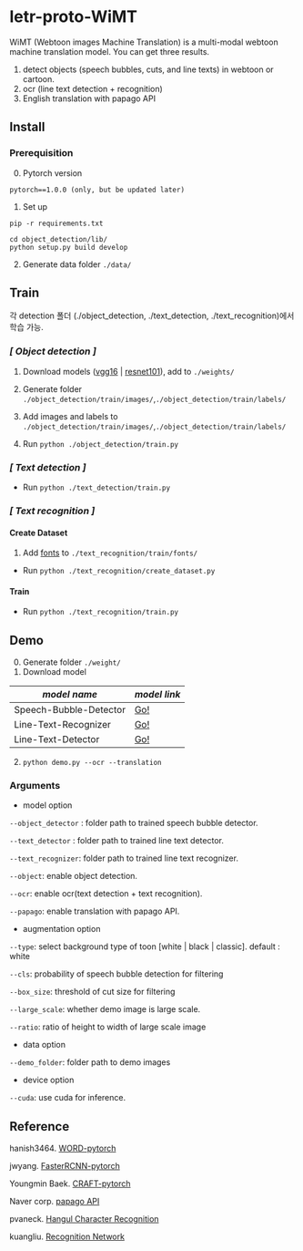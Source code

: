 # letr-proto-WiMT
WiMT (Webtoon images Machine Translation) is a multi-modal webtoon machine translation model.
You can get three results.

1. detect objects (speech bubbles, cuts, and line texts) in webtoon or cartoon.
2. ocr (line text detection + recognition)
3. English translation with papago API

## Install
### Prerequisition

0. Pytorch version 
```
pytorch==1.0.0 (only, but be updated later)
```

1. Set up
```
pip -r requirements.txt
```
```
cd object_detection/lib/
python setup.py build develop
```
2. Generate data folder
`./data/`

## Train
각 detection 폴더 (./object_detection, ./text_detection, ./text_recognition)에서 학습 가능.
### *[ Object detection ]*
1. Download models ([vgg16](https://www.dropbox.com/s/s3brpk0bdq60nyb/vgg16_caffe.pth?dl=0) | [resnet101](https://www.dropbox.com/s/iev3tkbz5wyyuz9/resnet101_caffe.pth?dl=0)), add to `./weights/`

2. Generate folder `./object_detection/train/images/`,`./object_detection/train/labels/`

3. Add images and labels to `./object_detection/train/images/`,`./object_detection/train/labels/`

4. Run `python ./object_detection/train.py`


### *[ Text detection ]*

- Run `python ./text_detection/train.py`



### *[ Text recognition ]*
#### Create Dataset
1. Add [fonts](https://noonnu.cc/) to `./text_recognition/train/fonts/`
- Run `python ./text_recognition/create_dataset.py`
#### Train
- Run `python ./text_recognition/train.py`

## Demo
0. Generate folder
`./weight/`
1. Download model

|*model name*|*model link*|
|------|----------|
|Speech-Bubble-Detector|[Go!](https://drive.google.com/file/d/1F10sRXWuICKuSQclaUnQVBo1rlxa6ogR/view)|
|Line-Text-Recognizer|[Go!](https://drive.google.com/file/d/1hhAER4rz6Ucgs0J-VzPuIeXbN5ReDOka/view)|
|Line-Text-Detector|[Go!](https://drive.google.com/file/d/1gL0-2IdSqIBN1o3W2AWEtOQRab-t5wx8/view)|

2. `python demo.py --ocr --translation`


### Arguments
- model option

`--object_detector` : folder path to trained speech bubble detector.

`--text_detector` : folder path to trained line text detector.

`--text_recognizer`: folder path to trained line text recognizer.

`--object`: enable object detection.

`--ocr`: enable ocr(text detection + text recognition).

`--papago`: enable translation with papago API.
- augmentation option

`--type`: select background type of toon [white | black | classic]. default : white

`--cls`: probability of speech bubble detection for filtering

`--box_size`: threshold of cut size for filtering

`--large_scale`: whether demo image is large scale.

`--ratio`: ratio of height to width of large scale image
- data option

`--demo_folder`: folder path to demo images
- device option

`--cuda`: use cuda for inference.

## Reference
hanish3464. [WORD-pytorch](https://github.com/hanish3464/WORD-pytorch)

jwyang. [FasterRCNN-pytorch](https://github.com/jwyang/faster-rcnn.pytorch/tree/pytorch-1.0)

Youngmin Baek. [CRAFT-pytorch](https://github.com/clovaai/CRAFT-pytorch)

Naver corp. [papago API](https://github.com/naver/naver-openapi-guide/tree/master/ko/papago-apis)

pvaneck. [Hangul Character Recognition](https://github.com/IBM/tensorflow-hangul-recognition)

kuangliu. [Recognition Network](https://github.com/kuangliu/pytorch-cifar)

